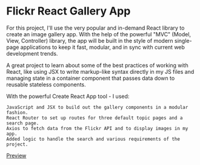 # Flickr React Gallery App

For this project, I'll use the very popular and in-demand React library to create an image gallery app. With the help of the powerful "MVC" (Model, View, Controller) library, the app will be built in the style of modern single-page applications to keep it fast, modular, and in sync with current web development trends.

A great project to learn about some of the best practices of working with React, like using JSX to write markup-like syntax directly in my JS files and managing state in a container component that passes data down to reusable stateless components.

With the powerful Create React App tool - I used:

    JavaScript and JSX to build out the gallery components in a modular fashion.
    React Router to set up routes for three default topic pages and a search page.
    Axios to fetch data from the Flickr API and to display images in my app.
    Added logic to handle the search and various requirements of the project.

[Preview](https://react-gallery-app-chi.vercel.app/)